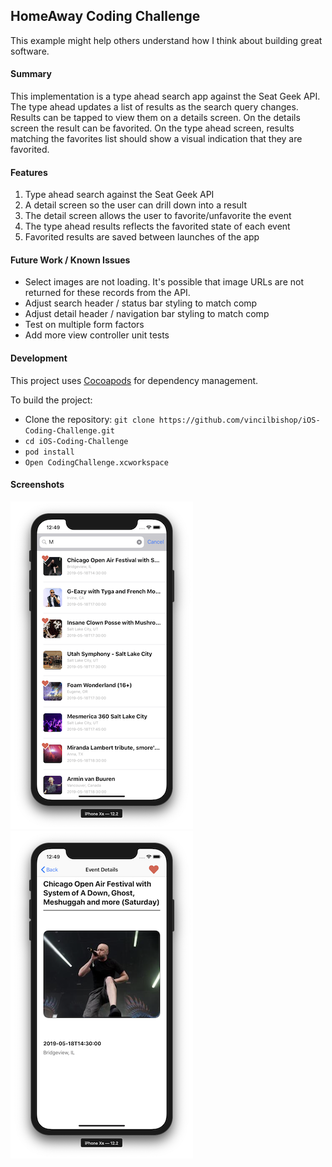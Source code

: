## HomeAway Coding Challenge

This example might help others understand how I think about building great software.

#### Summary

This implementation is a type ahead search app against the Seat Geek API. The type ahead updates a list of results as the search query changes. Results can be tapped to view them on a details screen. On the details screen the result can be favorited. On the type ahead screen, results matching the favorites list should show a visual indication that they are favorited.

#### Features

1. Type ahead search against the Seat Geek API
2. A detail screen so the user can drill down into a result
3. The detail screen allows the user to favorite/unfavorite the event
4. The type ahead results reflects the favorited state of each event
5. Favorited results are saved between launches of the app

#### Future Work / Known Issues

* Select images are not loading. It's possible that image URLs are not returned for these records from the API.
* Adjust search header / status bar styling to match comp
* Adjust detail header / navigation bar styling to match comp
* Test on multiple form factors
* Add more view controller unit tests

#### Development

This project uses [Cocoapods](https://cocoapods.org/) for dependency management.

To build the project:

* Clone the repository: `git clone https://github.com/vincilbishop/iOS-Coding-Challenge.git`
* `cd iOS-Coding-Challenge`
* `pod install`
* `Open CodingChallenge.xcworkspace`

#### Screenshots

![Search screen](examples/search.png) ![Details screen](examples/details.png)
